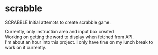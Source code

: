 # scrabble
SCRABBLE
Initial attempts to create scrabble game.
<div>Currently, only instruction area and input box created</div>
Working on getting the word to display when fetched from API.
<div> I'm about an hour into this project. I only have time on my lunch break to work on it currently.</div>
